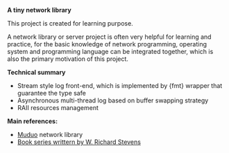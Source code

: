 **A tiny network library**

This project is created for learning purpose.

A network library or server project is often very helpful for 
learning and practice, for the basic knowledge of network programming, operating system and programming language
can be integrated together, which is also the primary motivation of this project.

**Technical summary**

- Stream style log front-end,  which is implemented by {fmt} wrapper that guarantee the type safe
- Asynchronous multi-thread log based on buffer swapping strategy
- RAII resources management

**Main references:**

- [Muduo](https://github.com/chenshuo/muduo) network library
- [Book series writtern by W. Richard Stevens](http://www.kohala.com/start/#books)
